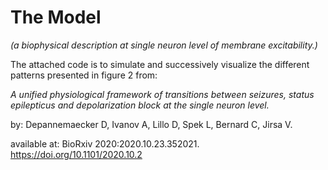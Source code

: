 # The Model
_(a biophysical description at single neuron level of membrane excitability.)_ 

  

The attached code is to simulate and successively visualize the different patterns presented in figure 2 from: 

_A unified physiological framework of transitions between seizures, status epilepticus and depolarization block at the single neuron level._
 
by:
Depannemaecker D, Ivanov A, Lillo D, Spek L, Bernard C, Jirsa V.

available at:
BioRxiv 2020:2020.10.23.352021. https://doi.org/10.1101/2020.10.2 



